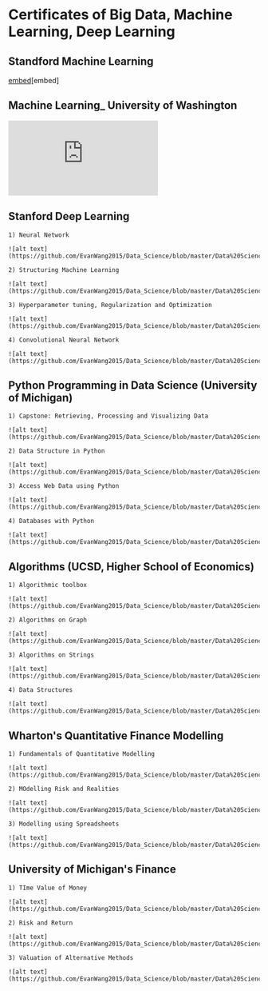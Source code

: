 # Certificates of Big Data, Machine Learning, Deep Learning 

## Standford Machine Learning 

[embed](https://github.com/EvanWang2015/Data_Science/blob/master/Data%20Science_Specialization/Stanford_Machine%20Learning.pdf)[embed]

## Machine Learning_ University of Washington

![alt text](https://github.com/EvanWang2015/Data_Science/blob/master/Data%20Science_Specialization/Machine%20Learning%20Founctions_Case%20Study_Uni_Washington.pdf)


## Stanford Deep Learning 
	
	1) Neural Network
	
	![alt text](https://github.com/EvanWang2015/Data_Science/blob/master/Data%20Science_Specialization/Deep%20Learning_Neural%20Network.pdf)
	
	2) Structuring Machine Learning 
	
	![alt text](https://github.com/EvanWang2015/Data_Science/blob/master/Data%20Science_Specialization/Deep%20Learning_Structuring%20Machine%20Learning.pdf)
	
	3) Hyperparameter tuning, Regularization and Optimization
	
	![alt text](https://github.com/EvanWang2015/Data_Science/blob/master/Data%20Science_Specialization/Deep%20Learning_Hyperparameter%20tuning%2C%20Regularization%20and%20Optimization.pdf)
	
	4) Convolutional Neural Network
	
	![alt text](https://github.com/EvanWang2015/Data_Science/blob/master/Data%20Science_Specialization/Deep%20Learning_Hyperparameter%20tuning%2C%20Regularization%20and%20Optimization.pdf)

## Python Programming in Data Science (University of Michigan)

	1) Capstone: Retrieving, Processing and Visualizing Data 
	
	![alt text] (https://github.com/EvanWang2015/Data_Science/blob/master/Data%20Science_Specialization/UM_Capstone_Retrieving%2C%20Processing%20and%20Visualizing%20Data%20with%20Python.pdf)

	2) Data Structure in Python
	
	![alt text] (https://github.com/EvanWang2015/Data_Science/blob/master/Data%20Science_Specialization/UM_Capstone_Retrieving%2C%20Processing%20and%20Visualizing%20Data%20with%20Python.pdf)

	3) Access Web Data using Python
	
	![alt text] (https://github.com/EvanWang2015/Data_Science/blob/master/Data%20Science_Specialization/UM_Using%20Databases%20with%20Python.pdf)
	
	4) Databases with Python 
	
	![alt text] (https://github.com/EvanWang2015/Data_Science/blob/master/Data%20Science_Specialization/UM_Using%20Databases%20with%20Python.pdf)
	
## Algorithms (UCSD, Higher School of Economics)

	1) Algorithmic toolbox
	
	![alt text] (https://github.com/EvanWang2015/Data_Science/blob/master/Data%20Science_Specialization/Algorithmic%20toolbox_UCSD_Higher%20School%20of%20Economics.pdf)
	
	2) Algorithms on Graph
	
	![alt text] (https://github.com/EvanWang2015/Data_Science/blob/master/Data%20Science_Specialization/Algorithms%20on%20graph_UCSD_Higher%20School%20of%20Economics.pdf)

	3) Algorithms on Strings 
	
	![alt text] (https://github.com/EvanWang2015/Data_Science/blob/master/Data%20Science_Specialization/Algorithms%20on%20strings_UCSD_Higher%20School%20of%20Economics.pdf)
	
	4) Data Structures
	
	![alt text] (https://github.com/EvanWang2015/Data_Science/blob/master/Data%20Science_Specialization/Data%20Structures_UCSD_Higher%20School%20of%20Economics.pdf)

## Wharton's Quantitative Finance Modelling

	1) Fundamentals of Quantitative Modelling 
	
	![alt text] (https://github.com/EvanWang2015/Data_Science/blob/master/Data%20Science_Specialization/Wharton_Fundamentals%20of%20Quantitative%20Modeling.pdf)

	2) MOdelling Risk and Realities  
	
	![alt text] (https://github.com/EvanWang2015/Data_Science/blob/master/Data%20Science_Specialization/Wharton_Online_Modeling%20Risk%20and%20Realities.pdf)
	
	3) Modelling using Spreadsheets
	
	![alt text] (https://github.com/EvanWang2015/Data_Science/blob/master/Data%20Science_Specialization/Wharton_Introduction%20to%20Spreadsheets%20and%20Models.pdf)

## University of Michigan's Finance

	1) TIme Value of Money
	
	![alt text] (https://github.com/EvanWang2015/Data_Science/blob/master/Data%20Science_Specialization/Ross_Principle%20of%20Valuation_Time%20value%20of%20Money.pdf)
	
	2) Risk and Return 
	
	![alt text] (https://github.com/EvanWang2015/Data_Science/blob/master/Data%20Science_Specialization/Ross_Principle%20of%20Valuation_risk%20and%20return.pdf)

	3) Valuation of Alternative Methods
	
	![alt text] (https://github.com/EvanWang2015/Data_Science/blob/master/Data%20Science_Specialization/Ross_Online_Valuation_Alternative%20Methods.pdf)

	
	
	


